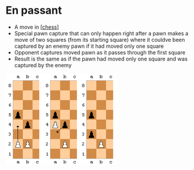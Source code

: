 # En passant
* A move in [[chess]]
* Special pawn capture that can only happen right after a pawn makes a move of two squares (from its starting square) where it couldve been captured by an enemy pawn if it had moved only one square
* Opponent captures moved pawn as it passes through the first square
* Result is the same as if the pawn had moved only one square and was captured by the enemy

![En passant](assets/images/en-passant.png)

[//begin]: # "Autogenerated link references for markdown compatibility"
[chess]: chess "Chess"
[//end]: # "Autogenerated link references"
